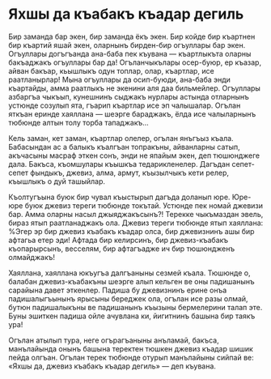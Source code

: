 # Яхшы да къабакъ къадар дегиль

Бир заманда бар экен, бир заманда ёкъ экен.
Бир койде бир къартнен бир къартий яшай экен, оларнынъ бирден-бир огъуллары бар экен.
Огъуллары догъгъанда ана-баба пек къувана — къартлыкъта оларны бакъаджакъ огъуллары бар да!
Огъланчыкълары осер-буюр, ер къазар, айван бакъар, кьышлыкъ одун топлар, олар, къартлар, исе раатланырлар!
Мына огъуллары да осип-буюди, ана-баба энди къартайды, амма раатлыкъ не экенини аля даа бильмейлер.
Огъуллары азбаргъа чыкъып, кунешнинъ сыджакъ нурлары астында отларнынъ устюнде созулып ята, гъарип къартлар исе эп чалышалар.
Огълан яткъан еринде хаяллана — шеэрге бараджакъ, ёлда исе чалыларнынъ тюбюнде алтын толу торба тападжакъ...

Кель заман, кет заман, къартлар олелер, огълан янъгъыз къала.
Бабасындан ас а балыкъ къалгъан топракъны, айванларны сатып, акъчасыны масраф эткен сонъ, энди не япайым экен, деп тюшюнджеге дала.
Бакъса, къомшулары къышкъа тедарикленелер.
Дагъдан сепет-сепет фындыкъ, джевиз, алма, армут,
къызылчыкъ кети релер, къышлыкъ о дуй ташыйлар.

Къолтугъына буюк бир чувал къыстырып дагъда доланып юре.
Юре-юре буюк джевиз тереги тюбюнде токътай.
Устюнде пек номай джевизи бар.
Амма оларны насыл джыяджакъсынъ?!
Терекке чыкъмаздан эвель, бираз ятып раатланаджакъ ола.
Джевиз тереги тюбюнде ятып хаяллана:
%Эгер эр бир джевиз къабакъ къадар олса, бир джевизнинъ ашы бир афтагьа етер эди!
Афтада бир келирсинъ, бир джевиз-къабакъ къопарырсынъ, весселям, бир афтагъадже ич бир тюшюндженъ олмайджакъ!

Хаяллана, хаяллана юкъугъа далгъаныны сезмей къала.
Тюшюнде о, балабан джевиз-къабакъны шеэрге алып кельген ве оны падишанынъ сарайына давет эткенлер.
Падиша бу джевизнинъ ерине онъа падишалыгъынынъ ярысыны береджек ола, огълан исе разы олмай, бутюн падишалыкъны ве падишанынъ къызыны бермелерини талап эте.
Буны эшиткен падиша ойле ачувлана ки, йигитнинъ башына бир таякъ ура!

Огълан атылып тура, неге огърагъаныны анъламай, бакъса, манълайында онынъ башына теректен тюшкен джевиз къадар шишик пейда олгъан.
Огълан терек тюбюнде отурып манълайыны сийпай ве:
«Яхшы да, джевиз къабакъ къадар дегиль» — деп къувана.
